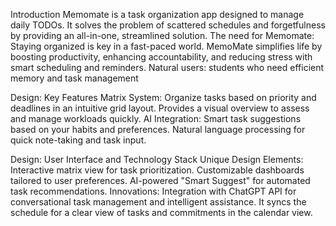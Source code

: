 Introduction
Memomate is a task organization app designed to manage daily TODOs. It solves the problem of scattered schedules and forgetfulness by providing an all-in-one, streamlined solution.
The need for Memomate: Staying organized is key in a fast-paced world. MemoMate simplifies life by boosting productivity, enhancing accountability, and reducing stress with smart scheduling and reminders.
Natural users: students who need efficient memory and task management

Design: Key Features
Matrix System:
Organize tasks based on priority and deadlines in an intuitive grid layout.
Provides a visual overview to assess and manage workloads quickly.
AI Integration:
Smart task suggestions based on your habits and preferences.
Natural language processing for quick note-taking and task input.

Design: User Interface and Technology Stack
  Unique Design Elements:
Interactive matrix view for task prioritization.
Customizable dashboards tailored to user preferences.
AI-powered "Smart Suggest" for automated task recommendations.
Innovations:
Integration with ChatGPT API for conversational task management and intelligent assistance.
It syncs the schedule for a clear view of tasks and commitments in the calendar view.
